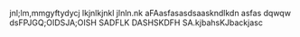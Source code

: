 jnl;lm,mmgyftydycj
lkjnlkjnkl
jlnln.nk
aFAasfasasdsaaskndlkdn
asfas
dqwqw
dsFPJGQ;OIDSJA;OISH
SADFLK
DASHSKDFH
SA.kjbahsKJbackjasc
